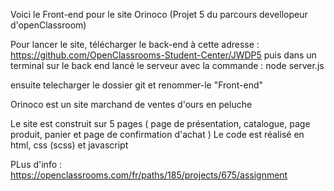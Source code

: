 Voici le Front-end pour le site Orinoco (Projet 5 du parcours devellopeur d'openClassroom)

Pour lancer le site, télécharger le back-end à cette adresse : https://github.com/OpenClassrooms-Student-Center/JWDP5
puis dans un terminal sur le back end lancé le serveur avec la commande : node server.js

ensuite telecharger le dossier git et renommer-le "Front-end"

Orinoco est un site marchand de ventes d'ours en peluche

Le site est construit sur 5 pages ( page de présentation, catalogue, page produit, panier et page de confirmation d'achat )
Le code est réalisé en html, css (scss) et javascript

PLus d'info : https://openclassrooms.com/fr/paths/185/projects/675/assignment
